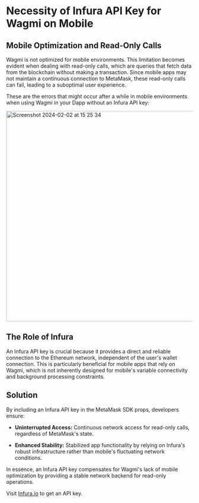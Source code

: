 # Necessity of Infura API Key for Wagmi on Mobile

## Mobile Optimization and Read-Only Calls

Wagmi is not optimized for mobile environments. This limitation becomes evident when dealing with read-only calls, which are queries that fetch data from the blockchain without making a transaction. Since mobile apps may not maintain a continuous connection to MetaMask, these read-only calls can fail, leading to a suboptimal user experience.

These are the errors that might occur after a while in mobile environments when using Wagmi in your Dapp without an Infura API key:

<img width="568" alt="Screenshot 2024-02-02 at 15 25 34" src="https://github.com/MetaMask/metamask-sdk/assets/61094771/e96d3bc1-ab5a-44b4-9b42-7a246238fde5">


## The Role of Infura

An Infura API key is crucial because it provides a direct and reliable connection to the Ethereum network, independent of the user's wallet connection. This is particularly beneficial for mobile apps that rely on Wagmi, which is not inherently designed for mobile's variable connectivity and background processing constraints.

## Solution

By including an Infura API key in the MetaMask SDK props, developers ensure:

- **Uninterrupted Access:** Continuous network access for read-only calls, regardless of MetaMask's state.

- **Enhanced Stability:** Stabilized app functionality by relying on Infura's robust infrastructure rather than mobile's fluctuating network conditions.

In essence, an Infura API key compensates for Wagmi's lack of mobile optimization by providing a stable network backend for read-only operations.

Visit [Infura.io](https://www.infura.io/) to get an API key.
